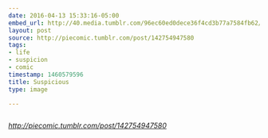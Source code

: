 ```yaml
---
date: 2016-04-13 15:33:16-05:00
embed_url: http://40.media.tumblr.com/96ec60ed0dece36f4cd3b77a7584fb62/tumblr_o5jqqclFIx1qhnegdo1_500.jpg
layout: post
source: http://piecomic.tumblr.com/post/142754947580
tags:
- life
- suspicion
- comic
timestamp: 1460579596
title: Suspicious
type: image

---
```

<img src="http://40.media.tumblr.com/96ec60ed0dece36f4cd3b77a7584fb62/tumblr_o5jqqclFIx1qhnegdo1_500.jpg" alt="" />

<cite>http://piecomic.tumblr.com/post/142754947580</cite>

